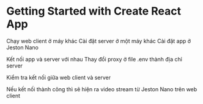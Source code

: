 # Getting Started with Create React App

Chạy web client ở máy khác
Cài đặt server ở một máy khác 
Cài đặt app ở Jeston Nano

Kết nối app và server với nhau
Thay đổi proxy ở file .env thành địa chỉ server

Kiểm tra kết nối giữa web client và server

Nếu kết nối thành công thì sẽ hiện ra video stream từ Jeston Nano trên web client
